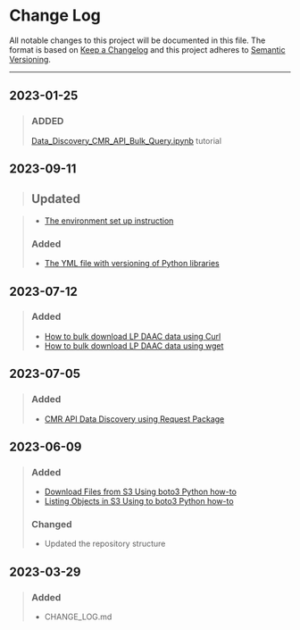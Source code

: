 
# Change Log
All notable changes to this project will be documented in this file. 
The format is based on [Keep a Changelog](http://keepachangelog.com/)
and this project adheres to [Semantic Versioning](http://semver.org/).
_________________________________________________________________________

## 2023-01-25

> ### ADDED
> [Data_Discovery_CMR_API_Bulk_Query.ipynb](/python/tutorials/Data_Discovery_CMR_API_Bulk_Query.ipynb) tutorial

## 2023-09-11

> ## Updated  

> - [The environment set up instruction](setup/setup_instructions_python.md)  
> ### Added  
> - [The YML file with versioning of Python libraries](setup/lpdaac_windows.yml)  

## 2023-07-12  

> ### Added  
> - [How to bulk download LP DAAC data using Curl](guides/bulk_download_using_curl.md)  
> - [How to bulk download LP DAAC data using wget](guides/bulk_download_using_wget.md)  

## 2023-07-05  

> ### Added  
> - [CMR API Data Discovery using Request Package](python/tutorials/Data_Discovery_CMR_API_Request.ipynb)  

## 2023-06-09  

> ### Added  
> - [Download Files from S3 Using boto3 Python how-to](python/how-tos/Earthdata_Cloud__Download_file_from_S3.ipynb)  
> - [Listing Objects in S3 Using to boto3 Python how-to](python/how-tos/Earthdata_Cloud__List_bucket_objects.ipynb)  
> ### Changed  
> - Updated the repository structure  

## 2023-03-29
  
> ### Added
> - CHANGE_LOG.md
